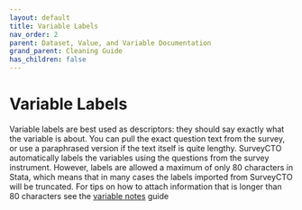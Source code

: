 ```yaml
---
layout: default
title: Variable Labels
nav_order: 2
parent: Dataset, Value, and Variable Documentation
grand_parent: Cleaning Guide
has_children: false
---
```


# Variable Labels

Variable labels are best used as descriptors: they should say exactly what the variable is about. You can pull the exact question text from the survey, or use a paraphrased version if the text itself is quite lengthy. SurveyCTO automatically labels the variables using the questions from the survey instrument. However, labels are allowed a maximum of only 80 characters in Stata, which means that in many cases the labels imported from SurveyCTO will be truncated.  For tips on how to attach information that is longer than 80 characters see the [variable notes](https://github.com/PovertyAction/guides/blob/master/CleaningGuide/03%20Dataset%2C%20Value%2C%20and%20Variable%20Documentation/03%20Variable%20Notes.md) guide
